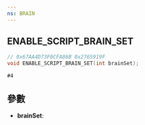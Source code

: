 ```yaml
---
ns: BRAIN
---
```

## ENABLE_SCRIPT_BRAIN_SET

```c
// 0x67AA4D73F0CFA86B 0x2765919F
void ENABLE_SCRIPT_BRAIN_SET(int brainSet);
```

```
#4  
```

## 參數
* **brainSet**: 

